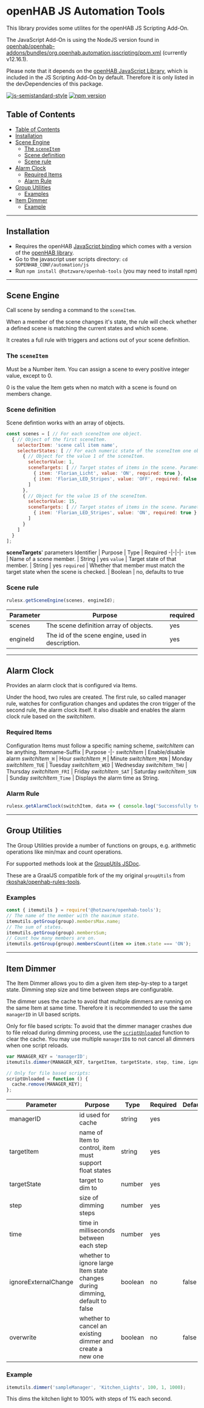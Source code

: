 # openHAB JS Automation Tools

This library provides some utilites for the openHAB JS Scripting Add-On.

The JavaScript Add-On is using the NodeJS version found in [openhab/openhab-addons/bundles/org.openhab.automation.jsscripting/pom.xml](https://github.com/openhab/openhab-addons/blob/main/bundles/org.openhab.automation.jsscripting/pom.xml#L53) (currently v12.16.1).

Please note that it depends on the [openHAB JavaScript Library](https://github.com/openhab/openhab-js), which is included in the JS Scripting Add-On by default.
Therefore it is only listed in the devDependencies of this package.

[![js-semistandard-style](https://img.shields.io/badge/code%20style-semistandard-brightgreen.svg)](https://github.com/standard/semistandard)
[![npm version](https://badge.fury.io/js/@hotzware%2Fopenhab-tools.svg)](https://badge.fury.io/js/@hotzware%2Fopenhab-tools)

## Table of Contents
- [Table of Contents](#table-of-contents)
- [Installation](#installation)
- [Scene Engine](#scene-engine)
  - [The `sceneItem`](#the-sceneitem)
  - [Scene definition](#scene-definition)
  - [Scene rule](#scene-rule)
- [Alarm Clock](#alarm-clock)
  - [Required Items](#required-items)
  - [Alarm Rule](#alarm-rule)
- [Group Utilities](#group-utilities)
  - [Examples](#examples)
- [Item Dimmer](#item-dimmer)
  - [Example](#example)

***
## Installation

- Requires the openHAB [JavaScript binding](https://www.openhab.org/addons/automation/jsscripting/) which comes with a version of the [openHAB
library](https://www.npmjs.com/package/openhab).
- Go to the javascript user scripts directory: `cd $OPENHAB_CONF/automation/js`
- Run `npm install @hotzware/openhab-tools` (you may need to install npm)

***
## Scene Engine
Call scene by sending a command to the `sceneItem`.

When a member of the scene changes it's state, the rule will check whether a 
defined scene is matching the current states and which scene.

It creates a full rule with triggers and actions out of your scene definition.

### The `sceneItem`
Must be a Number item.
You can assign a scene to every positive integer value, 
except to 0.

0 is the value the Item gets when no match with a scene is found on members change.

### Scene definition
Scene defintion works with an array of objects.
```javascript
const scenes = [ // For each sceneItem one object.
  { // Object of the first sceneItem.
    selectorItem: 'scene call item name',
    selectorStates: [ // For each numeric state of the sceneItem one object.
      { // Object for the value 1 of the sceneItem.
        selectorValue: 1,
        sceneTargets: [ // Target states of items in the scene. Parameters explained later.
          { item: 'Florian_Licht', value: 'ON', required: true },
          { item: 'Florian_LED_Stripes', value: 'OFF', required: false }
        ] 
      },
      { // Object for the value 15 of the sceneItem.
        selectorValue: 15,
        sceneTargets: [ // Target states of items in the scene. Parameters explained later.
          { item: 'Florian_LED_Stripes', value: 'ON', required: true }
        ]
      }
    ]
  }
];
```
__sceneTargets__' parameters
Identifier | Purpose | Type | Required
-|-|-|-
`item` | Name of a scene member. | String | yes
`value` | Target state of that member. | String | yes
`required` | Whether that member must match the target state when the scene is checked. | Boolean | no, defaults to true

### Scene rule
```javascript
rulesx.getSceneEngine(scenes, engineId);
```
Parameter | Purpose | required
-|-|-
scenes | The scene definition array of objects. | yes
engineId | The id of the scene engine, used in description. | yes

***
## Alarm Clock
Provides an alarm clock that is configured via Items.

Under the hood, two rules are created. The first rule, so called manager rule, watches for configuration changes and updates the cron trigger of the second rule, the alarm clock itself.
It also disable and enables the alarm clock rule based on the _switchItem_.

### Required Items
Configuration Items must follow a specific naming scheme, _switchItem_ can be anything.
Itemname-Suffix | Purpose
-|-
_switchItem_ | Enable/disable alarm
_switchItem_``_H`` | Hour
_switchItem_``_M`` | Minute
_switchItem_``_MON`` | Monday
_switchItem_``_TUE`` | Tuesday
_switchItem_``_WED`` | Wednesday
_switchItem_``_THU`` | Thursday
_switchItem_``_FRI`` | Friday
_switchItem_``_SAT`` | Saturday
_switchItem_``_SUN`` | Sunday
_switchItem_``_Time`` | Displays the alarm time as String.

### Alarm Rule
```javascript
rulesx.getAlarmClock(switchItem, data => { console.log('Successfully tested alarm clock.'); });
```

***
## Group Utilities
The Group Utilities provide a number of functions on groups, e.g. arithmetic operations like min/max and count operations.

For supported methods look at the [GroupUtils JSDoc](https://florian-h05.github.io/openhab-js-tools/itemutils.GroupUtils.html).

These are a GraalJS compatible fork of the my original `groupUtils` from [rkoshak/openhab-rules-tools](https://github.com/rkoshak/openhab-rules-tools/tree/main/group_utils).

### Examples
```javascript
const { itemutils } = require('@hotzware/openhab-tools');
// The name of the member with the maximum state.
itemutils.getGroup(group).membersMax.name;
// The sum of states.
itemutils.getGroup(group).membersSum;
// Count how many members are on.
itemutils.getGroup(group).membersCount(item => item.state === 'ON');
```

***
## Item Dimmer
The Item Dimmer allows you to dim a given item step-by-step to a target state.
Dimming step size and time between steps are configurable.

The dimmer uses the cache to avoid that multiple dimmers are running on the same Item at same time.
Therefore it is recommended to use the same `managerID` in UI based scripts.

Only for file based scripts: To avoid that the dimmer manager crashes due to file reload during dimming process, use the [`scriptUnloaded`](https://github.com/openhab/openhab-js#scriptunloaded) function to clear the cache. 
You may use multiple `managerID`s to not cancel all dimmers when one script reloads.

```javascript
var MANAGER_KEY = 'managerID';
itemutils.dimmer(MANAGER_KEY, targetItem, targetState, step, time, ignoreExternalChange);

// Only for file based scripts:
scriptUnloaded = function () {
  cache.remove(MANAGER_KEY);
};
```
| Parameter            | Purpose                                                                     | Type    | Required | Default |
|----------------------|-----------------------------------------------------------------------------|---------|----------|---------|
| managerID            | id used for cache                                                           | string  | yes      |         |
| targetItem           | name of Item to control, item must support float states                     | string  | yes      |         |
| targetState          | target to dim to                                                            | number  | yes      |         |
| step                 | size of dimming steps                                                       | number  | yes      |         |
| time                 | time in milliseconds between each step                                      | number  | yes      |         |
| ignoreExternalChange | whether to ignore large Item state changes during dimming, default to false | boolean | no       | false   |
| overwrite            | whether to cancel an existing dimmer and create a new one                   | boolean | no       | false   |

### Example
```javascript
itemutils.dimmer('sampleManager', 'Kitchen_Lights', 100, 1, 1000);
```
This dims the kitchen light to 100% with steps of 1% each second.
